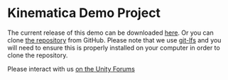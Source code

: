 # Kinematica Demo Project

The current release of this demo can be downloaded [here](https://github.com/Unity-Technologies/Kinematica_Demo/releases/tag/0.6.0-preview). Or you can clone [the repository](https://github.com/Unity-Technologies/Kinematica_Demo) from GitHub. Please note that we use [git-lfs](https://git-lfs.github.com/) and you will need to ensure this is properly installed on your computer in order to clone the repository.

Please interact with us [on the Unity Forums](https://forum.unity.com/threads/unite-now-kinematica-democratizing-motion-matching-for-character-animation.878761/)

